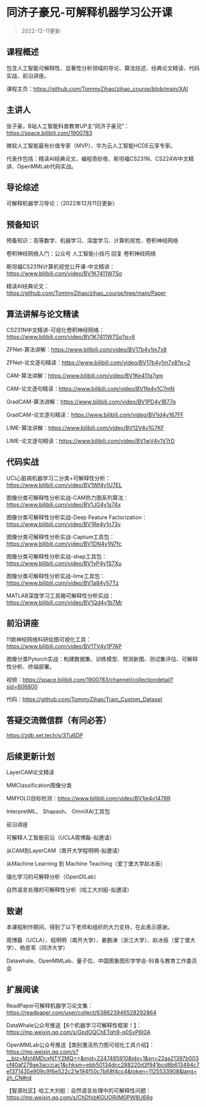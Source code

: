 # 同济子豪兄-可解释机器学习公开课

> 2022-12-11更新

## 课程概述

包含人工智能可解释性、显著性分析领域的导论、算法综述、经典论文精读、代码实战、前沿讲座。 

课程主页：https://github.com/TommyZihao/zihao_course/blob/main/XAI

## 主讲人

张子豪，B站人工智能科普教育UP主“同济子豪兄”：https://space.bilibili.com/1900783

微软人工智能最有价值专家（MVP）、华为云人工智能HCDE云享专家。

代表作包括：精读AI经典论文、编程奇妙夜、斯坦福CS231N、CS224W中文精讲、OpenMMLab代码实战。

## 导论综述

可解释机器学习导论：（2022年12月11日更新）

## 预备知识

预备知识：高等数学、机器学习、深度学习、计算机视觉、卷积神经网络

卷积神经网络入门：公众号 人工智能小技巧 回复 卷积神经网络

斯坦福CS231N计算机视觉公开课-中文精讲：https://www.bilibili.com/video/BV1K7411W7So

精读AI经典论文：https://github.com/TommyZihao/zihao_course/tree/main/Paper

## 算法讲解与论文精读

CS231N中文精讲-可视化卷积神经网络：https://www.bilibili.com/video/BV1K7411W7So?p=6

ZFNet-算法讲解：https://www.bilibili.com/video/BV17b4y1m7x8

ZFNet-论文逐句精读：https://www.bilibili.com/video/BV17b4y1m7x8?p=2

CAM-算法讲解：https://www.bilibili.com/video/BV1Ke411g7gm

CAM-论文逐句精读：https://www.bilibili.com/video/BV1fe4y1C7mN

GradCAM-算法讲解：https://www.bilibili.com/video/BV1PD4y1B77q

GradCAM-论文逐句精读：https://www.bilibili.com/video/BV1id4y167FF

LIME-算法讲解：https://www.bilibili.com/video/BV12V4y1G7KF

LIME-论文逐句精读：https://www.bilibili.com/video/BV1wV4y1V7rD

## 代码实战

UCI心脏病机器学习二分类+可解释性分析：https://www.bilibili.com/video/BV1Wf4y1U7EL

图像分类可解释性分析实战-CAM热力图系列算法：https://www.bilibili.com/video/BV1JG4y1s74x

图像分类可解释性分析实战-Deep Feature Factorization：https://www.bilibili.com/video/BV1Re4y1n73v

图像分类可解释性分析实战-Captum工具包：https://www.bilibili.com/video/BV1DN4y1N7fc

图像分类可解释性分析实战-shap工具包：https://www.bilibili.com/video/BV1vP4y1S7Xu

图像分类可解释性分析实战-lime工具包：https://www.bilibili.com/video/BV1a84y1i7Tz

MATLAB深度学习工具箱可解释性分析实战：https://www.bilibili.com/video/BV1Qd4y1b7Mr

## 前沿讲座

11款神经网络科研绘图可视化工具：https://www.bilibili.com/video/BV1TV4y1P7AP

图像分类Pytorch实战：构建数据集、训练模型、预测新图、测试集评估、可解释性分析、终端部署。

视频：https://space.bilibili.com/1900783/channel/collectiondetail?sid=606800

代码：https://github.com/TommyZihao/Train_Custom_Dataset

## 答疑交流微信群（有问必答）

https://zdb.xet.tech/s/3Tu6DP

## 后续更新计划

LayerCAM论文精读

MMClassification图像分类

MMYOLO目标检测：https://www.bilibili.com/video/BV1je4y1478R

InterpretML、 Shapash、 OmniXAI工具包

前沿讲座

可解释人工智能前沿（UCLA周博磊-拟邀请）

从CAM到LayerCAM（南开大学程明明-拟邀请）

从Machine Learning 到 Machine Teaching（爱丁堡大学赵冰辰）

强化学习的可解释分析（OpenDILab）

自然语言处理的可解释性分析（哈工大刘挺-拟邀请）

## 致谢

本课程制作期间，得到了以下老师和组织的大力支持，在此表示感谢。

周博磊（UCLA）、程明明（南开大学）、姜鹏涛（浙江大学）、赵冰辰（爱丁堡大学）、杨思苇（同济大学）

Datawhale、OpenMMLab、量子位、中国图象图形学学会-科普与教育工作委员会

## 扩展阅读

ReadPaper可解释机器学习论文集：https://readpaper.com/user/collect/638623946528292864

DataWhale公众号推送【6个机器学习可解释性框架！】：https://mp.weixin.qq.com/s/GpdOQChETqh9-q0SvP6I0A

OpenMMLab公众号推送【类别激活热力图可视化工具介绍】：https://mp.weixin.qq.com/s?__biz=MzI4MDcxNTY2MQ==&mid=2247485910&idx=1&sn=22aa21397b003cf40af279ae3acccac1&chksm=ebb50134dcc288220d3f941bcd8b613494c7e1371435e909c9f6e522c21e194f50c7b68f4cc4&token=1125533908&lang=zh_CN#rd

【智源社区】哈工大刘挺：自然语言处理中的可解释性问题：https://mp.weixin.qq.com/s/ChDfxbKGUORjIM0PW8U68g

